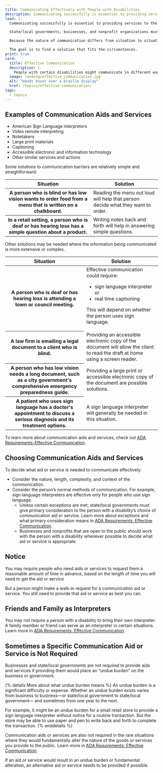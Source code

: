 ```yaml
---
title: Communicating Effectively with People with Disabilities
description: Communicating successfully is essential to providing services to the public or doing business. People with certain disabilities might communicate in different ways.
lead: |-
  Communicating successfully is essential to providing services to the public or doing business. People with certain disabilities might communicate in different ways.

  State/local governments, businesses, and nonprofit organizations must make sure they communicate effectively with people who have communication disabilities.

  Because the nature of communication differs from situation to situation, effective solutions may differ too. For example, buying a car is more complex than buying dinner and requires different solutions.

  The goal is to find a solution that fits the circumstances.
print: true
card:
  title: Effective Communication
  description: |-
    People with certain disabilities might communicate in different ways.
  image: landing/effective_communication.jpg
  alt: "Hands hover over a braille display"
  href: /topics/effective-communication/
tags:
  - topics
---
```


## Examples of Communication Aids and Services

- American Sign Language interpreters
- Video remote interpreting
- Notetakers
- Large print materials
- Captioning
- Accessible electronic and information technology
- Other similar services and actions

Some solutions to communication barriers are relatively simple and straightforward:

<table class="usa-table">
<thead>
<tr>
<th scope="col">Situation</th>
<th scope="col">Solution</th>
</tr>
</thead>
<tbody>
<tr>
<th scope="row">A person who is blind or has low vision wants to order food from a menu that is written on a chalkboard.</th>
<td>Reading the menu out loud will help that person decide what they want to order.</td>
</tr>
<tr>
<th scope="row">In a retail setting, a person who is deaf or has hearing loss has a simple question about a product.</th>
<td>Writing notes back and forth will help in answering simple questions.</td>
</tr>
</tbody>
</table>

Other solutions may be needed where the information being communicated is more extensive or complex.

<table class="usa-table">
<thead>
<tr>
<th scope="col">Situation</th>
<th scope="col">Solution</th>
</tr>
</thead>
<tbody>
<tr>
<th scope="row">A person who is deaf or has hearing loss is attending a town or council meeting.</th>
<td markdown="1">
Effective communication could require:

- sign language interpreter or
- real time captioning

This will depend on whether the person uses sign language.

</td>

</tr>
<tr>
<th scope="row">A law firm is emailing a legal document to a client who is blind.</th>
<td>Providing an accessible electronic copy of the document will allow the client to read the draft at home using a screen reader.</td>
</tr>
<tr>
<th scope="row">A person who has low vision needs a long document, such as a city government's comprehensive emergency preparedness guide.</th>
<td>Providing a large print or accessible electronic copy of the document are possible solutions.</td>
</tr>
<tr>
<th scope="row">A patient who uses sign language has a doctor's appointment to discuss a serious diagnosis and its treatment options.</th>
<td>A sign language interpreter will generally be needed in this situation.</td>
</tr>
</tbody>
</table>

To learn more about communication aids and services, check out [ADA Requirements-Effective Communication](https://www.ada.gov/effective-comm.htm).

## Choosing Communication Aids and Services

To decide what aid or service is needed to communicate effectively:

- Consider the nature, length, complexity, and context of the communication.
- Consider the person’s normal methods of communication. For example, sign
  language interpreters are effective only for people who use sign language.
  - Unless certain exceptions are met, state/local governments must give
    primary consideration to the person with a disability’s choice of
    communication aid or service. Learn more about exceptions and what
    primary consideration means in [ADA Requirements: Effective Communication](https://www.ada.gov/effective-comm.htm).
  - Businesses and nonprofits that are open to the public should work with the
    person with a disability whenever possible to decide what aid or service is
    appropriate.

## Notice

You may require people who need aids or services to request them a reasonable
amount of time in advance, based on the length of time you will need to get the aid or service

But a person might make a walk-in request for a communication aid or service. You still need to provide that aid or service as best you can.

## Friends and Family as Interpreters

You may not require a person with a disability to bring their own interpreter. A family member or friend can serve as an interpreter in certain situations. Learn more in [ADA Requirements: Effective Communication](http://www.ada.gov/effective-comm.htm).

## Sometimes a Specific Communication Aid or Service is Not Required

Businesses and state/local governments are not required to provide aids and services if providing them would place an “undue burden” on the business or government.

{% details More about what undue burden means %}
An undue burden is a significant difficulty or expense. Whether an undue burden
exists varies from business to business—or state/local government to state/local
government— and sometimes from one year to the next.

For example, it might be an undue burden for a small retail store to provide a
sign language interpreter without notice for a routine transaction. But the store
may be able to use paper and pen to write back and forth to complete the
transaction.
{% enddetails %}

Communication aids or services are also not required in the rare situations where they would fundamentally alter the nature of the goods or services you provide to the public. Learn more in [ADA Requirements: Effective Communication](http://www.ada.gov/effective-comm.htm).

If an aid or service would result in an undue burden or fundamental alteration, an alternative aid or service needs to be provided if possible.
